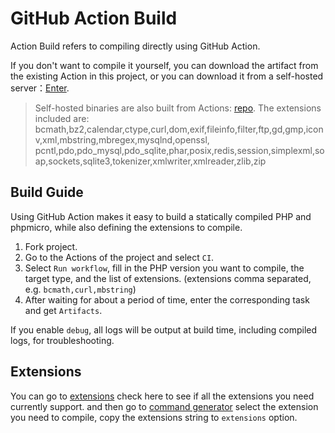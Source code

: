 # GitHub Action Build

Action Build refers to compiling directly using GitHub Action.

If you don't want to compile it yourself, you can download the artifact from the existing Action in this project, 
or you can download it from a self-hosted server：[Enter](https://dl.static-php.dev/static-php-cli/common/).

> Self-hosted binaries are also built from Actions: [repo](https://github.com/crazywhalecc/static-php-cli-hosted).
> The extensions included are: bcmath,bz2,calendar,ctype,curl,dom,exif,fileinfo,filter,ftp,gd,gmp,iconv,xml,mbstring,mbregex,mysqlnd,openssl,
> pcntl,pdo,pdo_mysql,pdo_sqlite,phar,posix,redis,session,simplexml,soap,sockets,sqlite3,tokenizer,xmlwriter,xmlreader,zlib,zip

## Build Guide

Using GitHub Action makes it easy to build a statically compiled PHP and phpmicro, 
while also defining the extensions to compile.

1. Fork project.
2. Go to the Actions of the project and select `CI`.
3. Select `Run workflow`, fill in the PHP version you want to compile, the target type, and the list of extensions. (extensions comma separated, e.g. `bcmath,curl,mbstring`)
4. After waiting for about a period of time, enter the corresponding task and get `Artifacts`.

If you enable `debug`, all logs will be output at build time, including compiled logs, for troubleshooting.

## Extensions

You can go to [extensions](./extensions) check here to see if all the extensions you need currently support.
and then go to [command generator](./cli-generator) select the extension you need to compile, copy the extensions string to `extensions` option.
